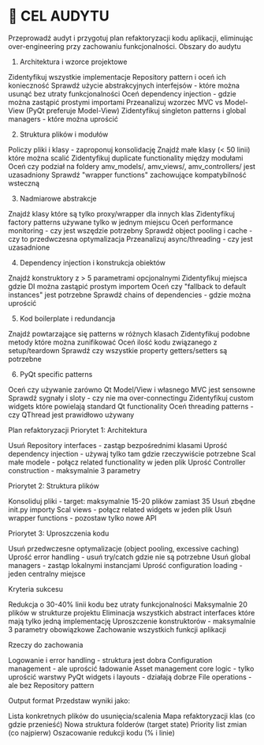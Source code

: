 # 🎯 CEL AUDYTU

Przeprowadź audyt i przygotuj plan refaktoryzacji kodu aplikacji, eliminując over-engineering przy zachowaniu funkcjonalności.
Obszary do audytu

1. Architektura i wzorce projektowe

Zidentyfikuj wszystkie implementacje Repository pattern i oceń ich konieczność
Sprawdź użycie abstrakcyjnych interfejsów - które można usunąć bez utraty funkcjonalności
Oceń dependency injection - gdzie można zastąpić prostymi importami
Przeanalizuj wzorzec MVC vs Model-View (PyQt preferuje Model-View)
Zidentyfikuj singleton patterns i global managers - które można uprościć

2. Struktura plików i modułów

Policzy pliki i klasy - zaproponuj konsolidację
Znajdź małe klasy (< 50 linii) które można scalić
Zidentyfikuj duplicate functionality między modułami
Oceń czy podział na foldery amv_models/, amv_views/, amv_controllers/ jest uzasadniony
Sprawdź "wrapper functions" zachowujące kompatybilność wsteczną

3. Nadmiarowe abstrakcje

Znajdź klasy które są tylko proxy/wrapper dla innych klas
Zidentyfikuj factory patterns używane tylko w jednym miejscu
Oceń performance monitoring - czy jest wszędzie potrzebny
Sprawdź object pooling i cache - czy to przedwczesna optymalizacja
Przeanalizuj async/threading - czy jest uzasadnione

4. Dependency injection i konstrukcja obiektów

Znajdź konstruktory z > 5 parametrami opcjonalnymi
Zidentyfikuj miejsca gdzie DI można zastąpić prostym importem
Oceń czy "fallback to default instances" jest potrzebne
Sprawdź chains of dependencies - gdzie można uprościć

5. Kod boilerplate i redundancja

Znajdź powtarzające się patterns w różnych klasach
Zidentyfikuj podobne metody które można zunifikować
Oceń ilość kodu związanego z setup/teardown
Sprawdź czy wszystkie property getters/setters są potrzebne

6. PyQt specific patterns

Oceń czy używanie zarówno Qt Model/View i własnego MVC jest sensowne
Sprawdź sygnały i sloty - czy nie ma over-connectingu
Zidentyfikuj custom widgets które powielają standard Qt functionality
Oceń threading patterns - czy QThread jest prawidłowo używany

Plan refaktoryzacji
Priorytet 1: Architektura

Usuń Repository interfaces - zastąp bezpośrednimi klasami
Uprość dependency injection - używaj tylko tam gdzie rzeczywiście potrzebne
Scal małe modele - połącz related functionality w jeden plik
Uprość Controller construction - maksymalnie 3 parametry

Priorytet 2: Struktura plików

Konsoliduj pliki - target: maksymalnie 15-20 plików zamiast 35
Usuń zbędne init.py importy
Scal views - połącz related widgets w jeden plik
Usuń wrapper functions - pozostaw tylko nowe API

Priorytet 3: Uproszczenia kodu

Usuń przedwczesne optymalizacje (object pooling, excessive caching)
Uprość error handling - usuń try/catch gdzie nie są potrzebne
Usuń global managers - zastąp lokalnymi instancjami
Uprość configuration loading - jeden centralny miejsce

Kryteria sukcesu

Redukcja o 30-40% linii kodu bez utraty funkcjonalności
Maksymalnie 20 plików w strukturze projektu
Eliminacja wszystkich abstract interfaces które mają tylko jedną implementację
Uproszczenie konstruktorów - maksymalnie 3 parametry obowiązkowe
Zachowanie wszystkich funkcji aplikacji

Rzeczy do zachowania

Logowanie i error handling - struktura jest dobra
Configuration management - ale uprościć ładowanie
Asset management core logic - tylko uprościć warstwy
PyQt widgets i layouts - działają dobrze
File operations - ale bez Repository pattern

Output format
Przedstaw wyniki jako:

Lista konkretnych plików do usunięcia/scalenia
Mapa refaktoryzacji klas (co gdzie przenieść)
Nowa struktura folderów (target state)
Priority list zmian (co najpierw)
Oszacowanie redukcji kodu (% i linie)
